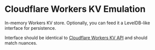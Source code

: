# Cloudflare Workers KV Emulation

In-memory Workers KV store. Optionally, you can feed it a LevelDB-like interface for persistence.

Interface should be identical to [Cloudflare Workers KV API](https://developers.cloudflare.com/workers/runtime-apis/kv) and should match nuances.
